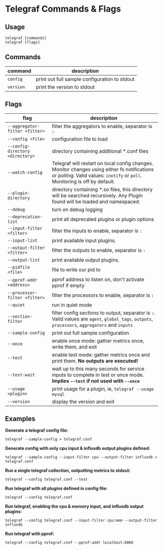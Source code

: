 # Telegraf Commands & Flags

## Usage

```shell
telegraf [commands]
telegraf [flags]
```

## Commands

|command|description|
|--------|-----------------------------------------------|
|`config` |print out full sample configuration to stdout|
|`version`|print the version to stdout|

## Flags

|flag|description|
|-------------------|------------|
|`--aggregator-filter <filter>`   |filter the aggregators to enable, separator is `:`|
|`--config <file>`                |configuration file to load|
|`--config-directory <directory>` |directory containing additional *.conf files|
|`--watch-config`                 |Telegraf will restart on local config changes. Monitor changes using either fs notifications or polling. Valid values: `inotify` or `poll`. Monitoring is off by default.|
|`--plugin-directory`             |directory containing *.so files, this directory will be searched recursively. Any Plugin found will be loaded and namespaced.|
|`--debug`                        |turn on debug logging|
|`--deprecation-list`             |print all deprecated plugins or plugin options|
|`--input-filter <filter>`        |filter the inputs to enable, separator is `:`|
|`--input-list`                   |print available input plugins.|
|`--output-filter <filter>`       |filter the outputs to enable, separator is `:`|
|`--output-list`                  |print available output plugins.|
|`--pidfile <file>`               |file to write our pid to|
|`--pprof-addr <address>`         |pprof address to listen on, don't activate pprof if empty|
|`--processor-filter <filter>`    |filter the processors to enable, separator is `:`|
|`--quiet`                        |run in quiet mode|
|`--section-filter`               |filter config sections to output, separator is `:`.  Valid values are `agent`, `global_tags`, `outputs`, `processors`, `aggregators` and `inputs`|
|`--sample-config`                |print out full sample configuration|
|`--once`                         |enable once mode: gather metrics once, write them, and exit|
|`--test`                         |enable test mode: gather metrics once and print them. **No outputs are executed!**|
|`--test-wait`                    |wait up to this many seconds for service inputs to complete in test or once mode.  **Implies `--test` if not used with `--once`**|
|`--usage <plugin>`               |print usage for a plugin, ie, `telegraf --usage mysql`|
|`--version`                      |display the version and exit|

## Examples

**Generate a telegraf config file:**

`telegraf --sample-config > telegraf.conf`

**Generate config with only cpu input & influxdb output plugins defined:**

`telegraf --sample-config --input-filter cpu --output-filter influxdb > telegraf.conf`

**Run a single telegraf collection, outputting metrics to stdout:**

`telegraf --config telegraf.conf --test`

**Run telegraf with all plugins defined in config file:**

`telegraf --config telegraf.conf`

**Run telegraf, enabling the cpu & memory input, and influxdb output plugins:**

`telegraf --config telegraf.conf --input-filter cpu:mem --output-filter influxdb`

**Run telegraf with pprof:**

`telegraf --config telegraf.conf --pprof-addr localhost:6060`

